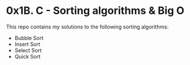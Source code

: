 # 0x1B. C - Sorting algorithms & Big O

This repo contains my solutions to the following sorting algorithms:

- Bubble Sort
- Insert Sort
- Select Sort
- Quick Sort
